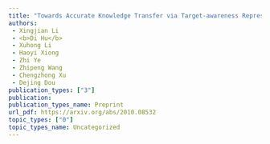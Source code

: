 ```yaml
---  
title: "Towards Accurate Knowledge Transfer via Target-awareness Representation Disentanglement"  
authors:  
 - Xingjian Li  
 - <b>Di Hu</b>  
 - Xuhong Li  
 - Haoyi Xiong  
 - Zhi Ye  
 - Zhipeng Wang  
 - Chengzhong Xu  
 - Dejing Dou  
publication_types: ["3"]  
publication:   
publication_types_name: Preprint  
url_pdf: https://arxiv.org/abs/2010.08532  
topic_types: ["0"]
topic_types_name: Uncategorized
---  
```

